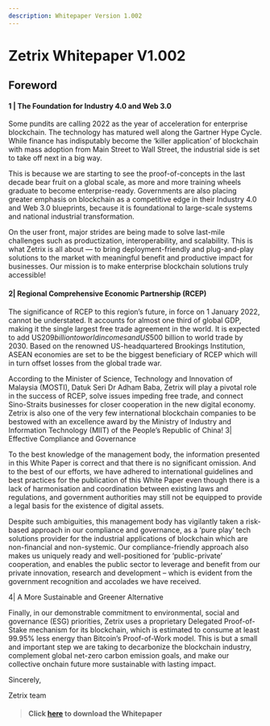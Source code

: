 ```yaml
---
description: Whitepaper Version 1.002
---
```


# Zetrix Whitepaper V1.002

## Foreword

#### 1 | The Foundation for Industry 4.0 and Web 3.0

Some pundits are calling 2022 as the year of acceleration for enterprise blockchain. The technology has matured well along the Gartner Hype Cycle. While finance has indisputably become the ‘killer application’ of blockchain with mass adoption from Main Street to Wall Street, the industrial side is set to take off next in a big way.

This is because we are starting to see the proof-of-concepts in the last decade bear fruit on a global scale, as more and more training wheels graduate to become enterprise-ready. Governments are also placing greater emphasis on blockchain as a competitive edge in their Industry 4.0 and Web 3.0 blueprints, because it is foundational to large-scale systems and national industrial transformation.

On the user front, major strides are being made to solve last-mile challenges such as productization, interoperability, and scalability. This is what Zetrix is all about — to bring deployment-friendly and plug-and-play solutions to the market with meaningful benefit and productive impact for businesses. Our mission is to make enterprise blockchain solutions truly accessible!

#### 2| Regional Comprehensive Economic Partnership (RCEP)

The significance of RCEP to this region’s future, in force on 1 January 2022, cannot be understated. It accounts for almost one third of global GDP, making it the single largest free trade agreement in the world. It is expected to add US$209 billion to world incomes and US$500 billion to world trade by 2030. Based on the renowned US-headquartered Brookings Institution, ASEAN economies are set to be the biggest beneficiary of RCEP which will in turn offset losses from the global trade war.

According to the Minister of Science, Technology and Innovation of Malaysia (MOSTI), Datuk Seri Dr Adham Baba, Zetrix will play a pivotal role in the success of RCEP, solve issues impeding free trade, and connect Sino-Straits businesses for closer cooperation in the new digital economy. Zetrix is also one of the very few international blockchain companies to be bestowed with an excellence award by the Ministry of Industry and Information Technology (MIIT) of the People’s Republic of China! 3| Effective Compliance and Governance

To the best knowledge of the management body, the information presented in this White Paper is correct and that there is no significant omission. And to the best of our efforts, we have adhered to international guidelines and best practices for the publication of this White Paper even though there is a lack of harmonisation and coordination between existing laws and regulations, and government authorities may still not be equipped to provide a legal basis for the existence of digital assets.

Despite such ambiguities, this management body has vigilantly taken a risk-based approach in our compliance and governance, as a ‘pure play’ tech solutions provider for the industrial applications of blockchain which are non-financial and non-systemic. Our compliance-friendly approach also makes us uniquely ready and well-positioned for ‘public-private’ cooperation, and enables the public sector to leverage and benefit from our private innovation, research and development – which is evident from the government recognition and accolades we have received.

4| A More Sustainable and Greener Alternative

Finally, in our demonstrable commitment to environmental, social and governance (ESG) priorities, Zetrix uses a proprietary Delegated Proof-of-Stake mechanism for its blockchain, which is estimated to consume at least 99.95% less energy than Bitcoin’s Proof-of-Work model. This is but a small and important step we are taking to decarbonize the blockchain industry, complement global net-zero carbon emission goals, and make our collective onchain future more sustainable with lasting impact.

Sincerely,

Zetrix team



> #### Click [here](https://docsend.com/view/d2rsr8vd4dsuvwyg) to download the Whitepaper  <a href="#download-whitepaper" id="download-whitepaper"></a>
